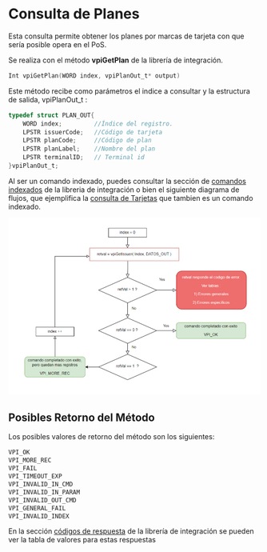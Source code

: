 # Consulta de Planes
Esta consulta permite obtener los planes por marcas de tarjeta con que sería posible opera en el PoS.

Se realiza con el método **vpiGetPlan** de la librería de integración.
````c
Int vpiGetPlan(WORD index, vpiPlanOut_t* output)
````

Este método recibe como parámetros el indice a consultar y la estructura de salida, vpiPlanOut_t :

````c
typedef struct PLAN_OUT{	
	WORD index;         //Índice del registro.
	LPSTR issuerCode;   //Código de tarjeta   
	LPSTR planCode;     //Código de plan   
	LPSTR planLabel;    //Nombre del plan
	LPSTR terminalID;   // Terminal id
}vpiPlanOut_t;
````

Al ser un comando indexado, puedes consultar la sección de [comandos indexados](../Libreria/comandosIndexados.md) de la libreria de integración o bien el siguiente diagrama de flujos, que ejemplifica la [consulta de Tarjetas](consultaTarjetas.md) que tambien es un comando indexado.

![ejemplocomandos indexados](..\images\ComandosIndexados.PNG)

## Posibles Retorno del Método
Los posibles valores de retorno del método son los siguientes:
````
VPI_OK
VPI_MORE_REC
VPI_FAIL
VPI_TIMEOUT_EXP
VPI_INVALID_IN_CMD 
VPI_INVALID_IN_PARAM
VPI_INVALID_OUT_CMD
VPI_GENERAL_FAIL
VPI_INVALID_INDEX
````
En la sección [códigos de respuesta](../Libreria/codigosRespuesta.md) de la librería de integración se pueden ver la tabla de valores para estas respuestas